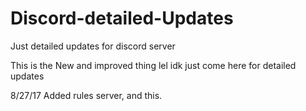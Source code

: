 # Discord-detailed-Updates

Just detailed updates for discord server

This is the New and improved thing lel idk just come here for detailed updates

8/27/17 Added rules server, and this.
